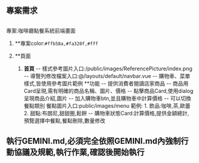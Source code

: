 ## **專案需求**

## 
專案:咖啡廳點餐系統前端畫面
1. **專案color:```#ffb58a,#fa320f,#fff```
        
2. **頁面
    1. **首頁**
        -- 樣式參考圖片入口:/public/images/ReferencePicture/index.png
        -- 導覽列修改檔案入口:@/layouts/default/navbar.vue
        -- 購物車、菜單樣式,皆使用參考圖片範例
        **功能
        -- 提供消費者閱讀店家商品
        -- 商品用Card呈現,需有明確的商品名稱、圖片、價格
        -- 點擊商品Card,使用dialog呈現商品介紹,圖片
        -- 加入購物車btn,並且購物車中計算價格
        -- 可以切換餐點類別
            餐點圖片入口:public/images/menu
            範例:
                1. 飲品:咖啡,茶,歐蕾
                2. 甜點:布朗尼,甜甜圈,鬆餅
        -- 購物車狀態Card:計算價格,提供金額總計,預覽選擇中餐點,餐點刪除,數量修改
## 執行GEMINI.md,必須完全依照GEMINI.md內強制行動協議及規範,執行作業,確認後開始執行
